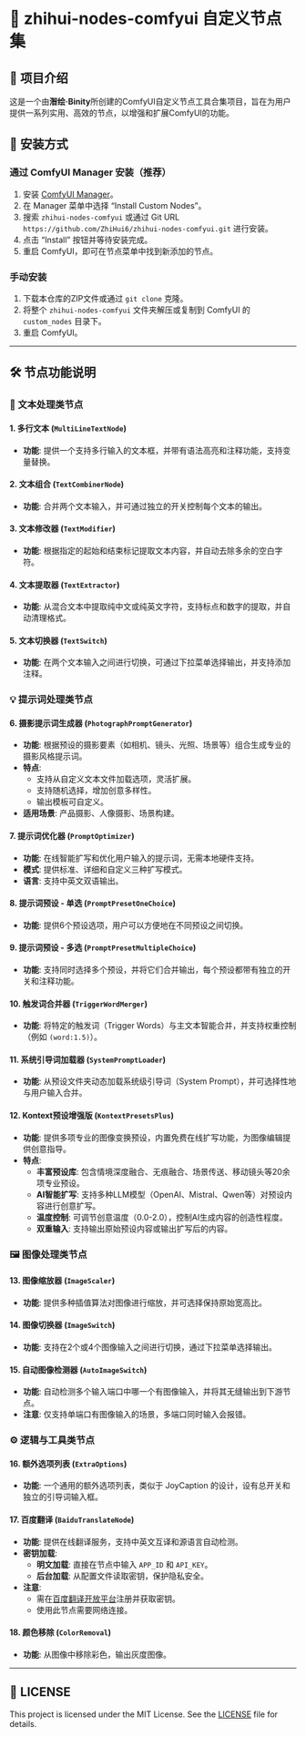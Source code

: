 # 🎨 zhihui-nodes-comfyui 自定义节点集
## 📖 项目介绍

这是一个由**潪绘·Binity**所创建的ComfyUI自定义节点工具合集项目，旨在为用户提供一系列实用、高效的节点，以增强和扩展ComfyUI的功能。

## 🚀 安装方式
### 通过 ComfyUI Manager 安装（推荐）

1.  安装 [ComfyUI Manager](https://github.com/ltdrdata/ComfyUI-Manager)。
2.  在 Manager 菜单中选择 “Install Custom Nodes”。
3.  搜索 `zhihui-nodes-comfyui` 或通过 Git URL `https://github.com/ZhiHui6/zhihui-nodes-comfyui.git` 进行安装。
4.  点击 “Install” 按钮并等待安装完成。
5.  重启 ComfyUI，即可在节点菜单中找到新添加的节点。

### 手动安装

1.  下载本仓库的ZIP文件或通过 `git clone` 克隆。
2.  将整个 `zhihui-nodes-comfyui` 文件夹解压或复制到 ComfyUI 的 `custom_nodes` 目录下。
3.  重启 ComfyUI。

---

## 🛠️ 节点功能说明

### 📝 文本处理类节点

#### 1. 多行文本 (`MultiLineTextNode`)
- **功能**: 提供一个支持多行输入的文本框，并带有语法高亮和注释功能，支持变量替换。

#### 2. 文本组合 (`TextCombinerNode`)
- **功能**: 合并两个文本输入，并可通过独立的开关控制每个文本的输出。

#### 3. 文本修改器 (`TextModifier`)
- **功能**: 根据指定的起始和结束标记提取文本内容，并自动去除多余的空白字符。

#### 4. 文本提取器 (`TextExtractor`)
- **功能**: 从混合文本中提取纯中文或纯英文字符，支持标点和数字的提取，并自动清理格式。

#### 5. 文本切换器 (`TextSwitch`)
- **功能**: 在两个文本输入之间进行切换，可通过下拉菜单选择输出，并支持添加注释。

### 💡 提示词处理类节点

#### 6. 摄影提示词生成器 (`PhotographPromptGenerator`)
- **功能**: 根据预设的摄影要素（如相机、镜头、光照、场景等）组合生成专业的摄影风格提示词。
- **特点**: 
    - 支持从自定义文本文件加载选项，灵活扩展。
    - 支持随机选择，增加创意多样性。
    - 输出模板可自定义。
- **适用场景**: 产品摄影、人像摄影、场景构建。

#### 7. 提示词优化器 (`PromptOptimizer`)
- **功能**: 在线智能扩写和优化用户输入的提示词，无需本地硬件支持。
- **模式**: 提供标准、详细和自定义三种扩写模式。
- **语言**: 支持中英文双语输出。

#### 8. 提示词预设 - 单选 (`PromptPresetOneChoice`)
- **功能**: 提供6个预设选项，用户可以方便地在不同预设之间切换。

#### 9. 提示词预设 - 多选 (`PromptPresetMultipleChoice`)
- **功能**: 支持同时选择多个预设，并将它们合并输出，每个预设都带有独立的开关和注释功能。

#### 10. 触发词合并器 (`TriggerWordMerger`)
- **功能**: 将特定的触发词（Trigger Words）与主文本智能合并，并支持权重控制（例如 `(word:1.5)`）。

#### 11. 系统引导词加载器 (`SystemPromptLoader`)
- **功能**: 从预设文件夹动态加载系统级引导词（System Prompt），并可选择性地与用户输入合并。

#### 12. Kontext预设增强版 (`KontextPresetsPlus`)
- **功能**: 提供多项专业的图像变换预设，内置免费在线扩写功能，为图像编辑提供创意指导。
- **特点**:
    - **丰富预设库**: 包含情境深度融合、无痕融合、场景传送、移动镜头等20余项专业预设。
    - **AI智能扩写**: 支持多种LLM模型（OpenAI、Mistral、Qwen等）对预设内容进行创意扩写。
    - **温度控制**: 可调节创意温度（0.0-2.0），控制AI生成内容的创造性程度。
    - **双重输入**: 支持输出原始预设内容或输出扩写后的内容。

### 🖼️ 图像处理类节点

#### 13. 图像缩放器 (`ImageScaler`)
- **功能**: 提供多种插值算法对图像进行缩放，并可选择保持原始宽高比。

#### 14. 图像切换器 (`ImageSwitch`)
- **功能**: 支持在2个或4个图像输入之间进行切换，通过下拉菜单选择输出。

#### 15. 自动图像检测器 (`AutoImageSwitch`)
- **功能**: 自动检测多个输入端口中哪一个有图像输入，并将其无缝输出到下游节点。
- **注意**: 仅支持单端口有图像输入的场景，多端口同时输入会报错。

### ⚙️ 逻辑与工具类节点

#### 16. 额外选项列表 (`ExtraOptions`)
- **功能**: 一个通用的额外选项列表，类似于 JoyCaption 的设计，设有总开关和独立的引导词输入框。

#### 17. 百度翻译 (`BaiduTranslateNode`)
- **功能**: 提供在线翻译服务，支持中英文互译和源语言自动检测。
- **密钥加载**: 
    - **明文加载**: 直接在节点中输入 `APP_ID` 和 `API_KEY`。
    - **后台加载**: 从配置文件读取密钥，保护隐私安全。
- **注意**: 
    - 需在[百度翻译开放平台](https://api.fanyi.baidu.com/)注册并获取密钥。
    - 使用此节点需要网络连接。

#### 18. 颜色移除 (`ColorRemoval`)
- **功能**: 从图像中移除彩色，输出灰度图像。

---

## 📜 LICENSE

This project is licensed under the MIT License. See the [LICENSE](LICENSE) file for details.
